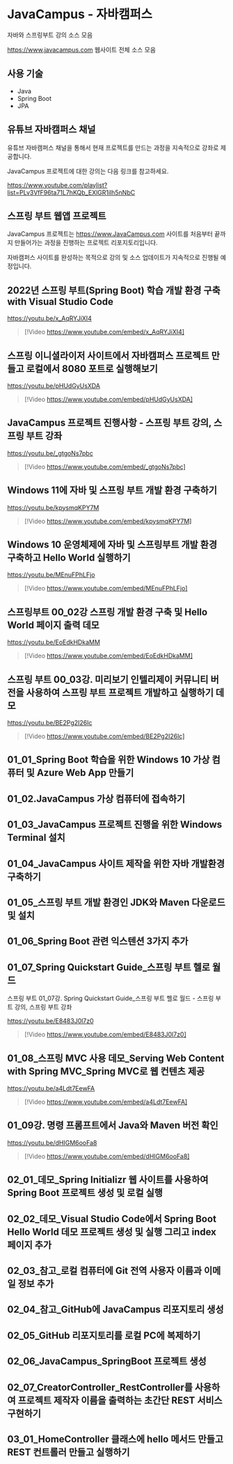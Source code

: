 # JavaCampus - 자바캠퍼스 

자바와 스프링부트 강의 소스 모음 

https://www.javacampus.com 웹사이트 전체 소스 모음

## 사용 기술

* Java
* Spring Boot
* JPA

## 유튜브 자바캠퍼스 채널

유튜브 자바캠퍼스 채널을 통해서 현재 프로젝트를 만드는 과정을 지속적으로 강좌로 제공합니다.

JavaCampus 프로젝트에 대한 강의는 다음 링크를 참고하세요.

https://www.youtube.com/playlist?list=PLv3VfF96ta71L7hKQb_EXlGR1ilh5nNbC

## 스프링 부트 웹앱 프로젝트

JavaCampus 프로젝트는 https://www.JavaCampus.com 사이트를 처음부터 끝까지 만들어가는 과정을 진행하는 프로젝트 리포지토리입니다.

자바캠퍼스 사이트를 완성하는 목적으로 강의 및 소스 업데이트가 지속적으로 진행될 예정입니다.


## 2022년 스프링 부트(Spring Boot) 학습 개발 환경 구축 with Visual Studio Code

https://youtu.be/x_AqRYJiXI4

> [!Video https://www.youtube.com/embed/x_AqRYJiXI4]


## 스프링 이니셜라이저 사이트에서 자바캠퍼스 프로젝트 만들고 로컬에서 8080 포트로 실행해보기

https://youtu.be/pHUdGyUsXDA

> [!Video https://www.youtube.com/embed/pHUdGyUsXDA]


## JavaCampus 프로젝트 진행사항 - 스프링 부트 강의, 스프링 부트 강좌

https://youtu.be/_gtgoNs7pbc

> [!Video https://www.youtube.com/embed/_gtgoNs7pbc]


## Windows 11에 자바 및 스프링 부트 개발 환경 구축하기

https://youtu.be/kpysmqKPY7M

> [!Video https://www.youtube.com/embed/kpysmqKPY7M]


## Windows 10 운영체제에 자바 및 스프링부트 개발 환경 구축하고 Hello World 실행하기

https://youtu.be/MEnuFPhLFjo

> [!Video https://www.youtube.com/embed/MEnuFPhLFjo]

## 스프링부트 00_02강 스프링 개발 환경 구축 및 Hello World 페이지 출력 데모

https://youtu.be/EoEdkHDkaMM

> [!Video https://www.youtube.com/embed/EoEdkHDkaMM]

## 스프링 부트 00_03강. 미리보기 인텔리제이 커뮤니티 버전을 사용하여 스프링 부트 프로젝트 개발하고 실행하기 데모

https://youtu.be/BE2Pg2I26lc

> [!Video https://www.youtube.com/embed/BE2Pg2I26lc]

## 01_01_Spring Boot 학습을 위한 Windows 10 가상 컴퓨터 및 Azure Web App 만들기

## 01_02.JavaCampus 가상 컴퓨터에 접속하기

## 01_03_JavaCampus 프로젝트 진행을 위한 Windows Terminal 설치

## 01_04_JavaCampus 사이트 제작을 위한 자바 개발환경 구축하기

## 01_05_스프링 부트 개발 환경인 JDK와 Maven 다운로드 및 설치

## 01_06_Spring Boot 관련 익스텐션 3가지 추가

## 01_07_Spring Quickstart Guide_스프링 부트 헬로 월드

스프링 부트 01_07강. Spring Quickstart Guide_스프링 부트 헬로 월드 - 스프링 부트 강의, 스프링 부트 강좌

https://youtu.be/E8483J0l7z0

> [!Video https://www.youtube.com/embed/E8483J0l7z0]

## 01_08_스프링 MVC 사용 데모_Serving Web Content with Spring MVC_Spring MVC로 웹 컨텐츠 제공

https://youtu.be/a4Ldt7EewFA

> [!Video https://www.youtube.com/embed/a4Ldt7EewFA]


## 01_09강. 명령 프롬프트에서 Java와 Maven 버전 확인

https://youtu.be/dHIGM6ooFa8

> [!Video https://www.youtube.com/embed/dHIGM6ooFa8]


## 02_01_데모_Spring Initializr 웹 사이트를 사용하여 Spring Boot 프로젝트 생성 및 로컬 실행

## 02_02_데모_Visual Studio Code에서 Spring Boot Hello World 데모 프로젝트 생성 및 실행 그리고 index 페이지 추가

## 02_03_참고_로컬 컴퓨터에 Git 전역 사용자 이름과 이메일 정보 추가

## 02_04_참고_GitHub에 JavaCampus 리포지토리 생성

## 02_05_GitHub 리포지토리를 로컬 PC에 복제하기

## 02_06_JavaCampus_SpringBoot 프로젝트 생성

## 02_07_CreatorController_RestController를 사용하여 프로젝트 제작자 이름을 출력하는 초간단 REST 서비스 구현하기

## 03_01_HomeController 클래스에 hello 메서드 만들고 REST 컨트롤러 만들고 실행하기
